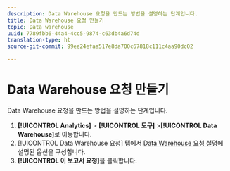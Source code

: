 ```yaml
---
description: Data Warehouse 요청을 만드는 방법을 설명하는 단계입니다.
title: Data Warehouse 요청 만들기
topic: Data warehouse
uuid: 7789fbb6-44a4-4cc5-9874-c63db4a6d74d
translation-type: ht
source-git-commit: 99ee24efaa517e8da700c67818c111c4aa90dc02

---
```



# Data Warehouse 요청 만들기

Data Warehouse 요청을 만드는 방법을 설명하는 단계입니다.

1. **[!UICONTROL Analytics]** > **[!UICONTROL 도구]** >**[!UICONTROL Data Warehouse]**&#x200B;로 이동합니다.
1. [!UICONTROL Data Warehouse 요청] 탭에서 [Data Warehouse 요청 설명](/help/export/data-warehouse/data-warehouse.md#section_F21C78ED36884C389C852E876AF5CDE8)에 설명된 옵션을 구성합니다.
1. **[!UICONTROL 이 보고서 요청]**&#x200B;을 클릭합니다.
